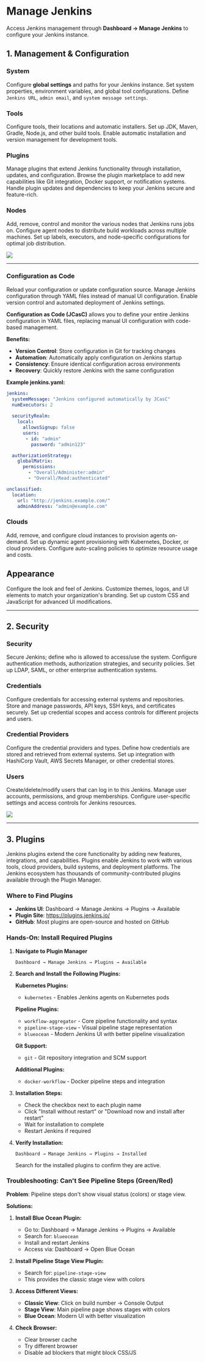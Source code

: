 # Manage Jenkins

Access Jenkins management through **Dashboard → Manage Jenkins** to configure your Jenkins instance.

## 1. Management & Configuration

### System
Configure **global settings** and paths for your Jenkins instance.
Set system properties, environment variables, and global tool configurations.
Define `Jenkins URL`, `admin email`, and `system message settings`.

### Tools
Configure tools, their locations and automatic installers.
Set up JDK, Maven, Gradle, Node.js, and other build tools.
Enable automatic installation and version management for development tools.

### Plugins
Manage plugins that extend Jenkins functionality through installation, updates, and configuration.
Browse the plugin marketplace to add new capabilities like Git integration, Docker support, or notification systems.
Handle plugin updates and dependencies to keep your Jenkins secure and feature-rich.

### Nodes
Add, remove, control and monitor the various nodes that Jenkins runs jobs on.
Configure agent nodes to distribute build workloads across multiple machines.
Set up labels, executors, and node-specific configurations for optimal job distribution.

<img src="./images/sys-config.png">

---

### Configuration as Code
Reload your configuration or update configuration source.
Manage Jenkins configuration through YAML files instead of manual UI configuration.
Enable version control and automated deployment of Jenkins settings.

**Configuration as Code (JCasC)** allows you to define your entire Jenkins configuration in YAML files, replacing manual UI configuration with code-based management.

**Benefits:**
- **Version Control**: Store configuration in Git for tracking changes
- **Automation**: Automatically apply configuration on Jenkins startup
- **Consistency**: Ensure identical configuration across environments
- **Recovery**: Quickly restore Jenkins with the same configuration

**Example jenkins.yaml:**
```yaml
jenkins:
  systemMessage: "Jenkins configured automatically by JCasC"
  numExecutors: 2
  
  securityRealm:
    local:
      allowsSignup: false
      users:
       - id: "admin"
         password: "admin123"

  authorizationStrategy:
    globalMatrix:
      permissions:
        - "Overall/Administer:admin"
        - "Overall/Read:authenticated"

unclassified:
  location:
    url: "http://jenkins.example.com/"
    adminAddress: "admin@example.com"
```

### Clouds
Add, remove, and configure cloud instances to provision agents on-demand.
Set up dynamic agent provisioning with Kubernetes, Docker, or cloud providers.
Configure auto-scaling policies to optimize resource usage and costs.

## Appearance
Configure the look and feel of Jenkins.
Customize themes, logos, and UI elements to match your organization's branding.
Set up custom CSS and JavaScript for advanced UI modifications.


---


## 2. Security

### Security
Secure Jenkins; define who is allowed to access/use the system.
Configure authentication methods, authorization strategies, and security policies.
Set up LDAP, SAML, or other enterprise authentication systems.

### Credentials
Configure credentials for accessing external systems and repositories.
Store and manage passwords, API keys, SSH keys, and certificates securely.
Set up credential scopes and access controls for different projects and users.

### Credential Providers
Configure the credential providers and types.
Define how credentials are stored and retrieved from external systems.
Set up integration with HashiCorp Vault, AWS Secrets Manager, or other credential stores.

### Users
Create/delete/modify users that can log in to this Jenkins.
Manage user accounts, permissions, and group memberships.
Configure user-specific settings and access controls for Jenkins resources.

<img src="./images/sec.png">

---


## 3. Plugins

Jenkins plugins extend the core functionality by adding new features, integrations, and capabilities.
Plugins enable Jenkins to work with various tools, cloud providers, build systems, and deployment platforms.
The Jenkins ecosystem has thousands of community-contributed plugins available through the Plugin Manager.

### Where to Find Plugins
- **Jenkins UI**: Dashboard → Manage Jenkins → Plugins → Available
- **Plugin Site**: https://plugins.jenkins.io/
- **GitHub**: Most plugins are open-source and hosted on GitHub

### Hands-On: Install Required Plugins

1. **Navigate to Plugin Manager**
   ```
   Dashboard → Manage Jenkins → Plugins → Available
   ```

2. **Search and Install the Following Plugins:**

   **Kubernetes Plugins:**
   - `kubernetes` - Enables Jenkins agents on Kubernetes pods

   **Pipeline Plugins:**
   - `workflow-aggregator` - Core pipeline functionality and syntax
   - `pipeline-stage-view` - Visual pipeline stage representation
   - `blueocean` - Modern Jenkins UI with better pipeline visualization

   **Git Support:**
   - `git` - Git repository integration and SCM support

   **Additional Plugins:**
   - `docker-workflow` - Docker pipeline steps and integration

3. **Installation Steps:**
   - Check the checkbox next to each plugin name
   - Click "Install without restart" or "Download now and install after restart"
   - Wait for installation to complete
   - Restart Jenkins if required

4. **Verify Installation:**
   ```
   Dashboard → Manage Jenkins → Plugins → Installed
   ```
   Search for the installed plugins to confirm they are active.

### Troubleshooting: Can't See Pipeline Steps (Green/Red)

**Problem**: Pipeline steps don't show visual status (colors) or stage view.

**Solutions:**

1. **Install Blue Ocean Plugin:**
   - Go to: Dashboard → Manage Jenkins → Plugins → Available
   - Search for: `blueocean`
   - Install and restart Jenkins
   - Access via: Dashboard → Open Blue Ocean

2. **Install Pipeline Stage View Plugin:**
   - Search for: `pipeline-stage-view`
   - This provides the classic stage view with colors

3. **Access Different Views:**
   - **Classic View**: Click on build number → Console Output
   - **Stage View**: Main pipeline page shows stages with colors
   - **Blue Ocean**: Modern UI with better visualization

4. **Check Browser:**
   - Clear browser cache
   - Try different browser
   - Disable ad blockers that might block CSS/JS

